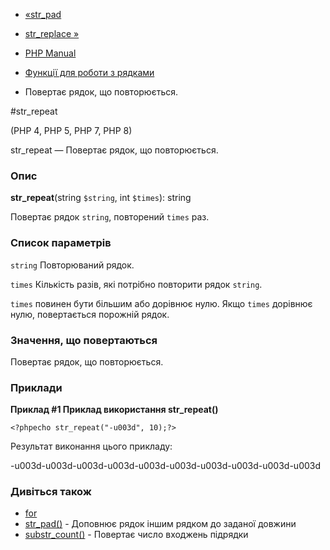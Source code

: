 - [«str_pad](function.str-pad.md)
- [str_replace »](function.str-replace.md)

- [PHP Manual](index.md)
- [Функції для роботи з рядками](ref.strings.md)
- Повертає рядок, що повторюється.

#str_repeat

(PHP 4, PHP 5, PHP 7, PHP 8)

str_repeat — Повертає рядок, що повторюється.

### Опис

**str_repeat**(string `$string`, int `$times`): string

Повертає рядок `string`, повторений `times` раз.

### Список параметрів

`string`
Повторюваний рядок.

`times`
Кількість разів, які потрібно повторити рядок `string`.

`times` повинен бути більшим або дорівнює нулю. Якщо `times` дорівнює нулю,
повертається порожній рядок.

### Значення, що повертаються

Повертає рядок, що повторюється.

### Приклади

**Приклад #1 Приклад використання **str_repeat()****

`<?phpecho str_repeat("-u003d", 10);?> `

Результат виконання цього прикладу:

-u003d-u003d-u003d-u003d-u003d-u003d-u003d-u003d-u003d-u003d

### Дивіться також

- [for](control-structures.for.md)
- [str_pad()](function.str-pad.md) - Доповнює рядок іншим рядком
до заданої довжини
- [substr_count()](function.substr-count.md) - Повертає число
входжень підрядки
